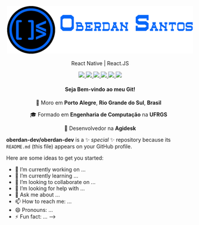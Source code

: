 <p align="center">
  <img src="https://github.com/oberdan-dev/oberdan-dev/blob/master/logo.png" width="500"
  alt="ocsantos.com.br" />
</p>

<p align="center">
React Native | React.JS
</p>

<p align="center">
  <a
    href="https://web.whatsapp.com/send?phone=+5551998248155" 
    alt="WhatsApp"
    target="blank"
  >
    <img src="https://img.shields.io/badge/-WhatsApp-3b67f6?style=flat&logo=WhatsApp&logoColor=white" />
  </a>
  <a
    href="mailto:ocsantosdev@gmail.com" 
    alt="Gmail"
    target="blank"
  >
    <img src="https://img.shields.io/badge/-Outlook-3b67f6?style=flat&logo=microsoft-outlook&logoColor=white" />
  </a>
  <a
    href="https://www.linkedin.com/in/oberdan-santos" 
    alt="LinkedIn"
    target="blank"
  >
    <img src="https://img.shields.io/badge/-LinkedIn-3b67f6?style=flat&logo=Linkedin&logoColor=white" />
  </a>
  <a
    href="https://github.com/oberdan-dev"
    alt="GitHub"
    target="blank"
  >
    <img src="https://img.shields.io/badge/-GitHub-3b67f6?style=flat&logo=Github&logoColor=white" />
  </a>
  <a
    href="https://www.facebook.com/oberdancsantos" 
    alt="Facebook"
    target="blank"
  >
    <img src="https://img.shields.io/badge/-Facebook-3b67f6?style=flat&logo=Facebook&logoColor=white" />
  </a>
  <a
    href="https://www.instagram.com/ocsantos_" 
    alt="Instagram"
    target="blank"
  >
    <img src="https://img.shields.io/badge/-Instagram-3b67f6?style=flat&logo=Instagram&logoColor=white" />
  </a>
</p>

<!-- <h3 align="center">
  Oi, eu sou o <strike>Goku</strike> Oberdan!
</h3> -->
<h4 align="center">
  Seja Bem-vindo ao meu Git!
</h4>

<p align="center">
  📌 Moro em <b>Porto Alegre</b>, <b>Rio Grande do Sul</b>, <b>Brasil</b> &nbsp;
</p>
<p align="center">
  🎓 Formado em <b>Engenharia de Computação</b> na <b>UFRGS</b> &nbsp;
</p>
<p align="center">
💼 Desenvolvedor na <b>Agidesk</b>
</p>

**oberdan-dev/oberdan-dev** is a ✨ _special_ ✨ repository because its `README.md` (this file) appears on your GitHub profile.

Here are some ideas to get you started:

- 🔭 I’m currently working on ...
- 🌱 I’m currently learning ...
- 👯 I’m looking to collaborate on ...
- 🤔 I’m looking for help with ...
- 💬 Ask me about ...
- 📫 How to reach me: ...
- 😄 Pronouns: ...
- ⚡ Fun fact: ...
-->
